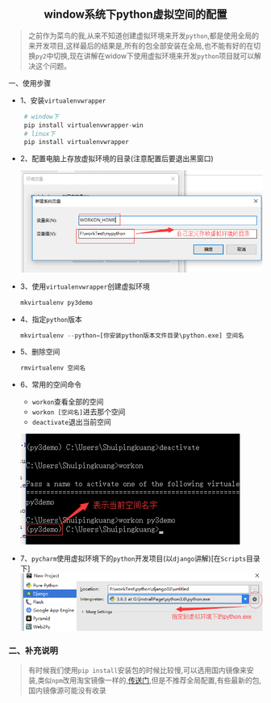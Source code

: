 ## <center>window系统下python虚拟空间的配置</center>

>之前作为菜鸟的我,从来不知道创建虚拟环境来开发`python`,都是使用全局的来开发项目,这样最后的结果是,所有的包全部安装在全局,也不能有好的在切换`py2`中切换,现在讲解在widow下使用虚拟环境来开发`python`项目就可以解决这个问题。

一、使用步骤

* 1、安装`virtualenvwrapper`

    ```python
     # window下  
     pip install virtualenvwrapper-win
     # linux下
     pip install virtualenvwrapper
    ```
    
* 2、配置电脑上存放虚拟环境的目录(注意配置后要退出黑窗口)

    ![这里写图片描述](./source/images/虚拟环境.png)
    
* 3、使用`virtualenvwrapper`创建虚拟环境

    ```python
    mkvirtualenv py3demo
    ```
    
* 4、指定`python`版本

    ```python
    mkvirtualenv --python=[你安装python版本文件目录\python.exe] 空间名
    ```

* 5、删除空间

    ```py
    rmvirtualenv 空间名
    ```

* 6、常用的空间命令

    * `workon`查看全部的空间
    * `workon [空间名]`进去那个空间
    * `deactivate`退出当前空间

    ![这里写图片描述](./source/images/空间名字.png)
    
* 7、`pycharm`使用虚拟环境下的`python`开发项目(以`django`讲解)[在`Scripts`目录下]
    ![这里写图片描述](./source/images/指定环境.png)

### 二、补充说明
>有时候我们使用`pip install`安装包的时候比较慢,可以选用国内镜像来安装,类似`npm`改用淘宝镜像一样的,[传送门](https://www.cnblogs.com/wooya/p/6371511.html),但是不推荐全局配置,有些最新的包,国内镜像源可能没有收录
